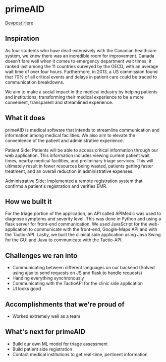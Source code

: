 # primeAID
[Devpost Here](https://devpost.com/software/primeaid)

## Inspiration
As four students who have dealt extensively with the Canadian healthcare system, we knew there was an incredible room for improvement. Canada doesn’t fare well when it comes to emergency department wait times; it ranked last among the 11 countries surveyed by the OECD, with an average wait time of over four hours. Furthermore, in 2013, a US commission found that 70% of all critical events and delays in patient care could be traced to communication breakdowns. 

We aim to make a social impact in the medical industry by helping patients and institutions; transforming their medical experience to be a more convenient, transparent and streamlined experience.

## What it does

primeAID is medical software that intends to streamline communication and information among medical facilities. We also aim to elevate the convenience of the patient and administrative experience. 

Patient Side: Patients will be able to access critical information through our web application. This information includes viewing current patient wait times, nearby medical facilities, and preliminary triage services. This will ultimately result in fewer resources being wasted, patients getting faster treatment, and an overall reduction in administrative expenses.

Administrative Side: Implemented a remote registration system that confirms a patient's registration and verifies EMR.

## How we built it
For the triage portion of the application, an API called APIMedic was used to diagnose symptoms and severity level. This was done in Python and using a flask server for front-end communication. We used JavaScript for the web-application to communicate with the front-end, Google-Maps API and with the Tactio-API. Lastly, we built the clinical side application using Java Swing for the GUI and Java to communicate with the Tactio-API.

## Challenges we ran into
- Communicating between different languages on our backend (Solved using ajax to send requests on JS and flask to handle requests)
- Handing everything synchronously 
- Communicating with the TactioAPI for the clinic side application
- UI looks good

## Accomplishments that we're proud of
- Worked extremely well as a team

## What's next for primeAID
- Build our own ML model for triage assessment
- Build patient side registration
- Contact medical institutions to get real-time, pertinent information
